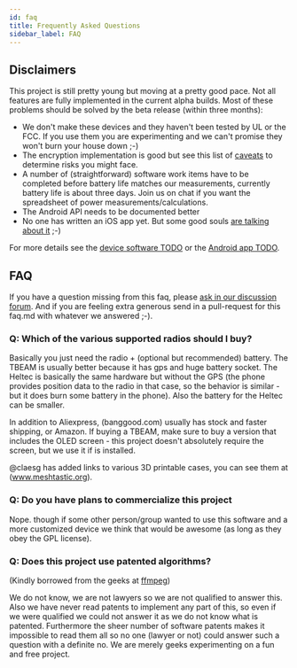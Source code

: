 ```yaml
---
id: faq
title: Frequently Asked Questions
sidebar_label: FAQ
---
```


## Disclaimers

This project is still pretty young but moving at a pretty good pace. Not all features are fully implemented in the current alpha builds.
Most of these problems should be solved by the beta release (within three months):

- We don't make these devices and they haven't been tested by UL or the FCC. If you use them you are experimenting and we can't promise they won't burn your house down ;-)
- The encryption implementation is good but see this list of [caveats](/software/other/crypto.md#summary-of-strengthsweaknesses-of-our-current-implementation) to determine risks you might face.
- A number of (straightforward) software work items have to be completed before battery life matches our measurements, currently battery life is about three days. Join us on chat if you want the spreadsheet of power measurements/calculations.
- The Android API needs to be documented better
- No one has written an iOS app yet. But some good souls [are talking about it](https://github.com/meshtastic/Meshtastic-esp32/issues/14) ;-)

For more details see the [device software TODO](https://github.com/meshtastic/Meshtastic-esp32/blob/master/docs/software/TODO.md) or the [Android app TODO](https://github.com/meshtastic/Meshtastic-Android/blob/master/TODO.md).

## FAQ

If you have a question missing from this faq, please [ask in our discussion forum](https://meshtastic.discourse.group/). And if you are feeling extra generous send in a pull-request for this faq.md with whatever we answered ;-).

### Q: Which of the various supported radios should I buy?

Basically you just need the radio + (optional but recommended) battery. The TBEAM is usually better because it has gps and huge battery socket. The Heltec is basically the same hardware but without the GPS (the phone provides position data to the radio in that case, so the behavior is similar - but it does burn some battery in the phone). Also the battery for the Heltec can be smaller.

In addition to Aliexpress, (banggood.com) usually has stock and faster shipping, or Amazon. If buying a TBEAM, make sure to buy a version that includes the OLED screen - this project doesn't absolutely require the screen, but we use it if is installed.

@claesg has added links to various 3D printable cases, you can see them at (www.meshtastic.org).

### Q: Do you have plans to commercialize this project

Nope. though if some other person/group wanted to use this software and a more customized device we think that would be awesome (as long as they obey the GPL license).

### Q: Does this project use patented algorithms?

(Kindly borrowed from the geeks at [ffmpeg](http://ffmpeg.org/legal.html))

We do not know, we are not lawyers so we are not qualified to answer this. Also we have never read patents to implement any part of this, so even if we were qualified we could not answer it as we do not know what is patented. Furthermore the sheer number of software patents makes it impossible to read them all so no one (lawyer or not) could answer such a question with a definite no. We are merely geeks experimenting on a fun and free project.

